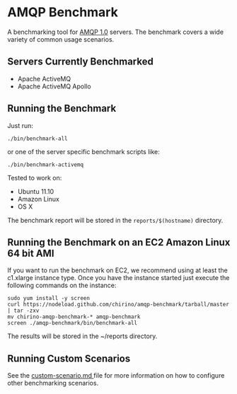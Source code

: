 # AMQP Benchmark

A benchmarking tool for [AMQP 1.0](http://www.amqp.org/resources/specifications) servers.
The benchmark covers a wide variety of common usage scenarios.

<!--
# Just looking for the Results?

The numbers look different depending on the Hardware and OS they are run on:

* [Amazon Linux: EC2 High-CPU Extra Large Instance](http://hiramchirino.com/stomp-benchmark/ec2-c1.xlarge/index.html)
* [Ubuntu 11.10: Quad-Core 2600k Intel CPU (3.4 GHz)](http://hiramchirino.com/stomp-benchmark/ubuntu-2600k/index.html)
* [OS X: 2 x Quad-Core Intel Xeon (3 GHz)](http://hiramchirino.com/stomp-benchmark/osx-8-core/index.html)
-->

## Servers Currently Benchmarked

* Apache ActiveMQ
* Apache ActiveMQ Apollo

<!--
* RabbitMQ
* HornetQ
-->

## Running the Benchmark

Just run:

    ./bin/benchmark-all
    
or one of the server specific benchmark scripts like:

    ./bin/benchmark-activemq

Tested to work on:

* Ubuntu 11.10
* Amazon Linux
* OS X

The benchmark report will be stored in the `reports/$(hostname)` directory.

## Running the Benchmark on an EC2 Amazon Linux 64 bit AMI

If you want to run the benchmark on EC2, we recommend using at least the
c1.xlarge instance type.  Once you have the instance started just execute
the following commands on the instance:

    sudo yum install -y screen
    curl https://nodeload.github.com/chirino/amqp-benchmark/tarball/master | tar -zxv 
    mv chirino-amqp-benchmark-* amqp-benchmark
    screen ./amqp-benchmark/bin/benchmark-all

The results will be stored in the ~/reports directory.

## Running Custom Scenarios

See the [custom-scenario.md ](https://github.com/chirino/amqp-benchmark/blob/master/custom-scenario.md) file for more information on how to configure other benchmarking scenarios.
